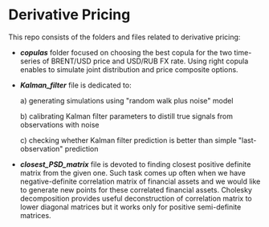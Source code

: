 # Derivative Pricing

This repo consists of the folders and files related to derivative pricing:

* ***copulas*** folder focused on choosing the best copula for the two time-series of BRENT/USD price and USD/RUB FX rate. Using right copula enables to simulate joint distribution and price composite options.

* ***Kalman_filter*** file is dedicated to:

  a) generating simulations using "random walk plus noise" model

  b) calibrating Kalman filter parameters to distill true signals from observations with noise

  c) checking whether Kalman filter prediction is better than simple "last-observation" prediction

* ***closest_PSD_matrix*** file is devoted to finding closest positive definite matrix from the given one. Such task comes up often when we have negative-definite correlation matrix of financial assets  and we would like to generate new points for these correlated financial assets. Cholesky decomposition provides useful deconstruction of correlation matrix to lower diagonal matrices but it works only for positive semi-definite matrices.
